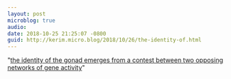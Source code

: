```yaml
---
layout: post
microblog: true
audio: 
date: 2018-10-25 21:25:07 -0800
guid: http://kerim.micro.blog/2018/10/26/the-identity-of.html
---
```

"[the identity of the gonad emerges from a contest between two opposing networks of gene activity](https://www.scientificamerican.com/article/sex-redefined-the-idea-of-2-sexes-is-overly-simplistic1/)"
